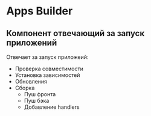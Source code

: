 # Apps Builder 
## Компонент отвечающий за запуск приложений

Отвечает за запуск приложеий:
* Проверка совместимости
* Установка зависимостей
* Обновления
* Сборка 
  * Пуш фронта
  * Пуш бэка
  * Добавление handlers